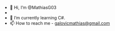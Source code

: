 - 👋 Hi, I’m @MathiasG03
- 
- 🌱 I’m currently learning C#.
- 📫 How to reach me - galovicmathias@gmail.com

